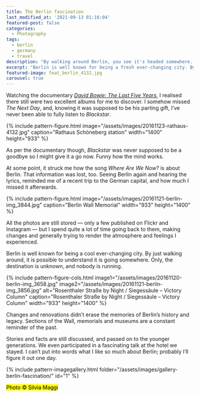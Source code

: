```yaml
---
title: The Berlin fascination
last_modified_at: '2021-09-13 01:16:04'
featured-post: false
categories:
  - Photography
tags:
  - berlin
  - germany
  - travel
description: "By walking around Berlin, you see it's headed somewhere. Only, the destination is unknown and nobody is running."
excerpt: "Berlin is well known for being a fresh ever-changing city. By walking around, you see it's headed somewhere. Only, the destination is unknown and nobody is running."
featured-image: feat_berlin_4132.jpg
carousel: true
---
```

<p class="lead">Watching the documentary <a href="http://www.bbc.co.uk/iplayer/episode/b088ktm6/david-bowie-the-last-five-years" target="_blank" rel="noopener"><em>David Bowie: The Last Five Years</em></a>, I realised there still were two excellent albums for me to discover. I somehow missed <em>The Next Day</em>, and, knowing it was supposed to be his parting gift, I’ve never been able to fully listen to <em>Blackstar</em>.</p>

{% include pattern-figure.html image="/assets/images/20161123-rathaus-4132.jpg" caption="Rathaus Schöneberg station" width="1400" height="933" %}

As per the documentary though, _Blackstar_ was never supposed to be a goodbye so I might give it a go now. Funny how the mind works.

At some point, it struck me how the song _Where Are We Now?_ is about Berlin. That information was lost, too. Seeing Berlin again and hearing the lyrics, reminded me of a recent trip to the German capital, and how much I missed it afterwards.

{% include pattern-figure.html image="/assets/images/20161121-berlin-img_3844.jpg" caption="Berlin Wall Memorial" width="933" height="1400" %}

All the photos are still stored — only a few published on Flickr and Instagram — but I spend quite a lot of time going back to them, making changes and generally trying to render the atmosphere and feelings I experienced.

Berlin is well known for being a cool ever-changing city. By just walking around, it is possible to understand it is going somewhere. Only, the destination is unknown, and nobody is running.

{% include pattern-figure-cols.html image1="/assets/images/20161120-berlin-img_3658.jpg" image2="/assets/images/20161121-berlin-img_3856.jpg" alt="Rosenthaler Straße by Night / Siegessäule – Victory Column" caption="Rosenthaler Straße by Night / Siegessäule – Victory Column" width="933" height="1400" %}

Changes and renovations didn’t erase the memories of Berlin’s history and legacy. Sections of the Wall, memorials and museums are a constant reminder of the past.

Stories and facts are still discussed, and passed on to the younger generations. We even participated in a fascinating talk at the hotel we stayed. I can’t put into words what I like so much about Berlin; probably I’ll figure it out one day.

{% include pattern-imagegallery.html folder="/assets/images/gallery-berlin-fascination/" id="1" %}

<p class="detached"><mark class="smd-highlight small">Photo &copy; Silvia Maggi</mark></p>
